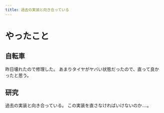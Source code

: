 ```yaml
---
title: 過去の実装と向き合っている
---
```


# やったこと

## 自転車

昨日壊れたので修理した。
あまりタイヤがヤバい状態だったので、直って良かったと思う。

## 研究

過去の実装と向き合っている。
この実装を直さなければいけないのか‥‥。
